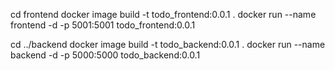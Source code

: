 

cd frontend
docker image build -t todo_frontend:0.0.1 .
docker run --name frontend -d -p 5001:5001 todo_frontend:0.0.1


cd ../backend
docker image build -t todo_backend:0.0.1 .
docker run --name backend -d -p 5000:5000 todo_backend:0.0.1
